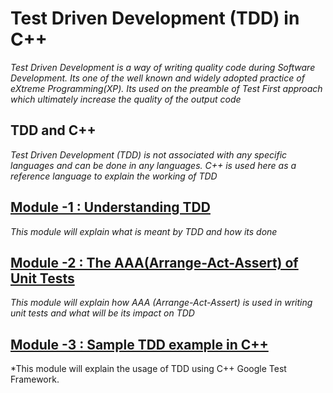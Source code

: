 # Test Driven Development (TDD) in C++
*Test Driven Development is a way of writing quality code during Software Development. Its one of the well known and widely adopted practice of eXtreme Programming(XP). Its used on the preamble of Test First approach which ultimately increase the quality of the output code*

## TDD and C++
*Test Driven Development (TDD) is not associated with any specific languages and can be done in any languages. C++ is used here as a reference language to explain the working of TDD*

## [Module -1 : Understanding TDD](https://github.com/9lean/Test_Driven_Development/tree/master/Understanding%20TDD)

*This module will explain what is meant by TDD and how its done*

## [Module -2 : The AAA(Arrange-Act-Assert) of Unit Tests](https://github.com/9lean/Test_Driven_Development/tree/master/AAA%20Of%20Tests)

*This module will explain how AAA (Arrange-Act-Assert) is used in writing unit tests and what will be its impact on TDD*

## [Module -3 : Sample TDD example in C++](https://github.com/9lean/Test_Driven_Development/tree/master/Sample%20TDD)

*This module will explain the usage of TDD using C++ Google Test Framework.
